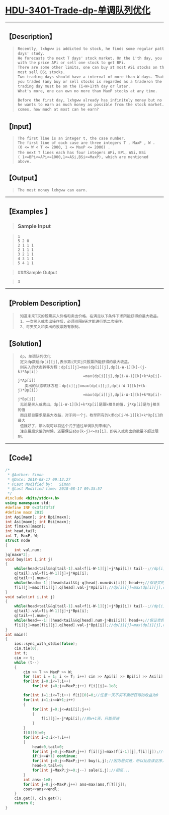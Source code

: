 #  [HDU-3401-Trade-dp-单调队列优化](https://vjudge.net/problem/HDU-3401)

---



## 【Description】

> ```markdown
> Recently, lxhgww is addicted to stock, he finds some regular patterns after a few
> days' study.
> He forecasts the next T days' stock market. On the i'th day, you can buy one stock
> with the price APi or sell one stock to get BPi.
> There are some other limits, one can buy at most ASi stocks on the i'th day and at
> most sell BSi stocks.
> Two trading days should have a interval of more than W days. That is to say,suppose
> you traded (any buy or sell stocks is regarded as a trade)on the i'th day, the next
> trading day must be on the (i+W+1)th day or later.
> What's more, one can own no more than MaxP stocks at any time.
> 
> Before the first day, lxhgww already has infinitely money but no stocks, of course
> he wants to earn as much money as possible from the stock market. So the question
> comes, how much at most can he earn? 
> ```

## 【Input】

> ```
> The first line is an integer t, the case number.
> The first line of each case are three integers T , MaxP , W .
> (0 <= W < T <= 2000, 1 <= MaxP <= 2000) .
> The next T lines each has four integers APi，BPi，ASi，BSi
> ( 1<=BPi<=APi<=1000,1<=ASi,BSi<=MaxP), which are mentioned above. 
> ```

## 【Output】

> ```
> The most money lxhgww can earn. 
> ```

------



## 【Examples 】

> ### Sample Input

> ```
> 1
> 5 2 0
> 2 1 1 1
> 2 1 1 1
> 3 2 1 1
> 4 3 1 1
> 5 4 1 1
> ```

> ###Sample Output

> ```
> 3
> ```

------



## 【Problem Description】

> ```
>  知道未来T天的股票买入价格和卖出价格，在满足以下条件下求所能获得的最大收益。
>  1、一次买入或卖出操作后，必须间隔W天才能进行第二次操作。
>  2、每天买入和卖出的股票数有限制。
> ```

## 【Solution】

> ```
>  dp，单调队列优化
>  定义dp数组dp[i][j],表示第i天买j只股票所能获得的最大收益。
>  则买入的状态转移方程：dp[i][j]=max(dp[i][j],dp[i-W-1][k]-(j-k)*Ap[i])
>                              =max(dp[i][j],dp[i-W-1][k]+k*Ap[i]-j*Ap[i])
>    卖出的状态转移方程：dp[i][j]=max(dp[i][j],dp[i-W-1][k]+(k-j)*Bp[i])
>                              =max(dp[i][j],dp[i-W-1][k]+k*Bp[i]-j*Bp[i])
>  无论是买入或卖出，dp[i-W-1][k]+k*Xp[i]是跟k相关的值，j*Xp[i]是与j相关的值
>  而且题目要求是最大收益，对于同一个j，枚举所有的k求dp[i-W-1][k]+k*Xp[i]的最大
>  值就好了，那么就可以将这个式子通过单调队列来维护。
>  注意最后求值的时候，还要保证abs(k-j)<=Xs[i]，即买入或卖出的数量不超过限制。
> ```

------



## 【Code】

```c++
/*
 * @Author: Simon
 * @Date: 2018-08-17 09:12:27
 * @Last Modified by:   Simon
 * @Last Modified time: 2018-08-17 09:35:57
 */
#include <bits/stdc++.h>
using namespace std;
#define INF 0x3f3f3f3f
#define maxn 2015
int Api[maxn]; int Bpi[maxn];
int Asi[maxn]; int Bsi[maxn];
int f[maxn][maxn];
int head,tail;
int T, MaxP, W;
struct node
{
    int val,num;
}q[maxn*2];
void buy(int i,int j)
{
    while(head<tail&&q[tail-1].val<f[i-W-1][j]+j*Api[i]) tail--;//dp[i][k]+k*Api[i];
    q[tail].val=f[i-W-1][j]+j*Api[i];
    q[tail++].num=j;
    while(head==-1||(head<tail&&j-q[head].num>Asi[i])) head++;//保证买的数目不超过限制
    f[i][j]=max(f[i][j],q[head].val-j*Api[i]);//dp[i][j]=max(dp[i][j],dp[i][k]-(j-k)*Api[i])
}
void sale(int i,int j)
{
    while(head<tail&&q[tail-1].val<f[i-W-1][j]+j*Bpi[i]) tail--;//dp[i][k]+k*Bpi[i]
    q[tail].val=f[i-W-1][j]+j*Bpi[i];
    q[tail++].num=j;
    while(head==-1||(head<tail&&q[head].num-j>Bsi[i])) head++;//保证卖的数目不超过限制
    f[i][j]=max(f[i][j],q[head].val-j*Bpi[i]);//dp[i][j]=max(dp[i][j],dp[i][k]+(k-j)*Bpi[i])
}
int main()
{
    ios::sync_with_stdio(false);
    cin.tie(0);
    int t;
    cin >> t;
    while (t--)
    {
        cin >> T >> MaxP >> W;
        for (int i = 1; i <= T; i++) cin >> Api[i] >> Bpi[i] >> Asi[i] >> Bsi[i];
        for(int i=0;i<=T;i++)
            for(int j=0;j<=MaxP;j++) f[i][j]=-1e8;

        for(int i=1;i<=T;i++) f[i][0]=0;//任意一天不买不卖所获得的收益为0
        for(int i=1;i<=W+1;i++)
        {
            for(int j=0;j<=Asi[i];j++)
            {
                f[i][j]=-j*Api[i];//前w+1天，只能买进
            }
        }
        f[0][0]=0;
        for(int i=2;i<=T;i++)
        {
            head=0,tail=0;
            for(int j=0;j<=MaxP;j++) f[i][j]=max(f[i-1][j],f[i][j]);//不买不卖时的最大值
            if(i<=W+1) continue;
            for(int j=0;j<=MaxP;j++) buy(i,j);//因为是买进，所以比应该正序，保证比当前买的数目小的状态都已算过
            head=0,tail=0;
            for(int j=MaxP;j>=0;j--) sale(i,j);//相反...
        }
        int ans=-1e8;
        for(int j=0;j<=MaxP;j++) ans=max(ans,f[T][j]);
        cout<<ans<<endl;
    }
    cin.get(), cin.get();
    return 0;
}
```
